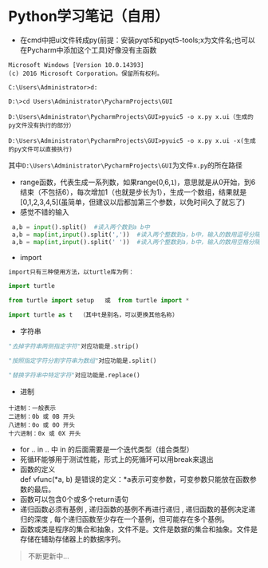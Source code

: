 Python学习笔记（自用）
=======
* 在cmd中把ui文件转成py(前提：安装pyqt5和pyqt5-tools;x为文件名;也可以在Pycharm中添加这个工具)好像没有主函数
```
Microsoft Windows [Version 10.0.14393]
(c) 2016 Microsoft Corporation。保留所有权利。

C:\Users\Administrator>d:

D:\>cd Users\Administrator\PycharmProjects\GUI

D:\Users\Administrator\PycharmProjects\GUI>pyuic5 -o x.py x.ui（生成的py文件没有执行的部分）

D:\Users\Administrator\PycharmProjects\GUI>pyuic5 -o x.py x.ui -x(生成的py文件可以直接执行)
```
其中`D:\Users\Administrator\PycharmProjects\GUI`为文件`x.py`的所在路径
* range函数，代表生成一系列数，如果range(0,6,`1`)，意思就是从0开始，到6结束（不包括6），每次增加1（也就是步长为1），生成一个数组，结果就是\[0,1,2,3,4,5\](虽简单，但建议以后都加第三个参数，以免时间久了就忘了)
* 感觉不错的输入
```python
 a,b = input().split()  #读入两个数到a b中
 a,b = map(int,input().split(','))  #读入两个整数到a，b中，输入的数用逗号分隔
 a,b = map(int,input().split(' '))  #读入两个整数到a，b中，输入的数用空格分隔
```
 * import
 ```python
 import只有三种使用方法，以turtle库为例：

import turtle

from turtle import setup   或  from turtle import *

import turtle as t  （其中t是别名，可以更换其他名称）
 ```
* 字符串
```python
"去掉字符串两侧指定字符"对应功能是.strip()

"按照指定字符分割字符串为数组"对应功能是.split()

"替换字符串中特定字符"对应功能是.replace()
```
* 进制
```
十进制：一般表示
二进制：0b 或 0B 开头
八进制：0o 或 0O 开头
十六进制：0x 或 0X 开头
```
* for .. in .. 中 in 的后面需要是一个迭代类型（组合类型）
* 死循环能够用于测试性能，形式上的死循环可以用break来退出
* 函数的定义<br>def vfunc(*a, b) 是错误的定义：*a表示可变参数，可变参数只能放在函数参数的最后。
* 函数可以包含0个或多个return语句
* 递归函数必须有基例 , 递归函数的基例不再进行递归 , 递归函数的基例决定递归的深度 , 每个递归函数至少存在一个基例，但可能存在多个基例。
* 函数或类是程序的集合和抽象，文件不是。文件是数据的集合和抽象。文件是存储在辅助存储器上的数据序列。
 >不断更新中...
